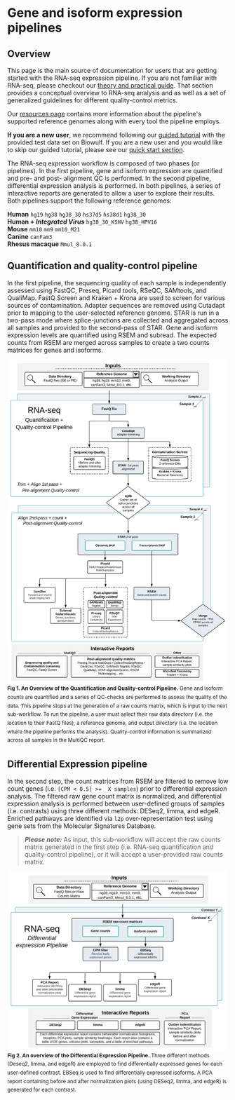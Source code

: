 # Gene and isoform expression pipelines

## Overview
This page is the main source of documentation for users that are getting started with the RNA-seq expression pipeline. If you are not familiar with RNA-seq, please checkout our [theory and practical guide](Theory-and-practical-guide-for-RNA-seq.md). That section provides a conceptual overview to RNA-seq analysis and as well as a set of generalized guidelines for different quality-control metrics.  

Our [resources page](Differential-expression-pipeline-tools-and-versions.md) contains more information about the pipeline's supported reference genomes along with every tool the pipeline employs.

**If you are a new user**, we recommend following our [guided tutorial](Gene-and-isoform-expression-pipeline#tutorial) with the provided test data set on Biowulf. If you are a new user and you would like to skip our guided tutorial, please see our [quick start section](TLDR-RNA-seq.md#quick-start).

The RNA-seq expression workflow is composed of two phases (or pipelines). In the first pipeline, gene and isoform expression are quantified and pre- and post- alignment QC is performed. In the second pipeline, differential expression analysis is performed. In both pipelines, a series of interactive reports are generated to allow a user to explore their results. Both pipelines support the following reference genomes:  

**Human** `hg19` `hg38` `hg38_30` `hs37d5` `hs38d1` `hg38_30`  
**Human + _Integrated Virus_** `hg38_30_KSHV` `hg38_HPV16`  
**Mouse** `mm10` `mm9` `mm10_M21`  
**Canine** `canFam3`  
**Rhesus macaque** `Mmul_8.0.1`

## Quantification and quality-control pipeline

In the first pipeline, the sequencing quality of each sample is independently assessed using FastQC, Preseq, Picard tools, RSeQC, SAMtools, and QualiMap. FastQ Screen and Kraken + Krona are used to screen for various sources of contamination. Adapter sequences are removed using Cutadapt prior to mapping to the user-selected reference genome. STAR is run in a two-pass mode where splice-junctions are collected and aggregated across all samples and provided to the second-pass of STAR. Gene and isoform expression levels are quantified using RSEM and subread. The expected counts from RSEM are merged across samples to create a two counts matrices for genes and isoforms.

![RNA-seq quantification pipeline](images/RNA-seq_QC_Expression_Pipeline.svg) <sup>**Fig 1. An Overview of the Quantification and Quality-control Pipeline.** Gene and isoform counts are quantified and a series of QC-checks are performed to assess the quality of the data. This pipeline stops at the generation of a raw counts matrix, which is input to the next sub-workflow. To run the pipeline, a user must select their raw data directory (i.e. the location to their FastQ files), a reference genome, and output directory (i.e. the location where the pipeline performs the analysis). Quality-control information is summarized across all samples in the MultiQC report.</sup>

## Differential Expression pipeline

In the second step, the count matrices from RSEM are filtered to remove low count genes (i.e. `[CPM < 0.5] >=  X samples`) prior to differential expression analysis. The filtered raw gene count matrix is normalized, and differential expression analysis is performed between user-defined groups of samples (i.e. contrasts) using three different methods: DESeq2, limma, and edgeR. Enriched pathways are identified via `l2p` over-representation test using gene sets from the Molecular Signatures Database.

> _**Please note:**_ As input, this sub-workflow will accept the raw counts matrix generated in the first step (i.e. RNA-seq quantification and quality-control pipeline), or it will accept a user-provided raw counts matrix.

![RNA-seq DE pipeline](images/RNA-seq_DE_Pipeline.svg) <sup>**Fig 2. An overview of the Differential Expression Pipeline.** Three different methods (Deseq2, limma, and edgeR) are employed to find differentially expressed genes for each user-defined contrast. EBSeq is used to find differentially expressed isoforms. A PCA report containing before and after normalization plots (using DESeq2, limma, and edgeR) is generated for each contrast.</sup>

